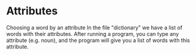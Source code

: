 # Attributes
Choosing a word by an attribute
In the file "dictionary" we have a list of words with their attributes. 
After running a program, you can type any attribute (e.g. noun), and the program will give you a list of words with this attribute.
